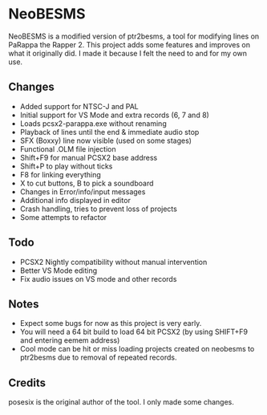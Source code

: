 # NeoBESMS

NeoBESMS is a modified version of ptr2besms, a tool for modifying lines on PaRappa the Rapper 2. This project adds some features and improves on what it originally did. I made it because I felt the need to and for my own use.

## Changes

* Added support for NTSC-J and PAL
* Initial support for VS Mode and extra records (6, 7 and 8)
* Loads pcsx2-parappa.exe without renaming
* Playback of lines until the end & immediate audio stop
* SFX (Boxxy) line now visible (used on some stages)
* Functional .OLM file injection
* Shift+F9 for manual PCSX2 base address
* Shift+P to play without ticks
* F8 for linking everything
* X to cut buttons, B to pick a soundboard
* Changes in Error/info/input messages
* Additional info displayed in editor
* Crash handling, tries to prevent loss of projects
* Some attempts to refactor

## Todo

* PCSX2 Nightly compatibility without manual intervention
* Better VS Mode editing
* Fix audio issues on VS mode and other records

## Notes

* Expect some bugs for now as this project is very early.
* You will need a 64 bit build to load 64 bit PCSX2 (by using SHIFT+F9 and entering eemem address)
* Cool mode can be hit or miss loading projects created on neobesms to ptr2besms due to removal of repeated records.

## Credits

posesix is the original author of the tool. I only made some changes.